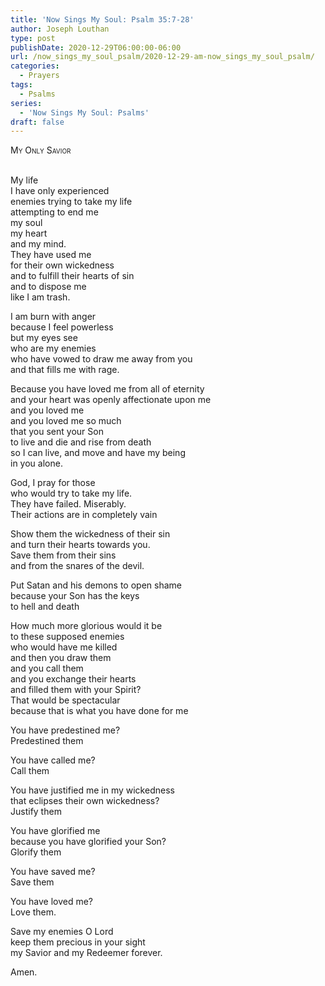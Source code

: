 ```yaml
---
title: 'Now Sings My Soul: Psalm 35:7-28'
author: Joseph Louthan
type: post
publishDate: 2020-12-29T06:00:00-06:00
url: /now_sings_my_soul_psalm/2020-12-29-am-now_sings_my_soul_psalm/
categories:
  - Prayers
tags:
  - Psalms
series:
  - 'Now Sings My Soul: Psalms'
draft: false
---
```

<div style="font-variant: small-caps;">
My Only Savior
</div>
&nbsp;

My life  
  I have only experienced  
  enemies trying to take my life  
  attempting to end me  
  my soul  
  my heart  
  and my mind.  
They have used me  
  for their own wickedness  
  and to fulfill their hearts of sin  
  and to dispose me  
  like I am trash.  
  
I am burn with anger  
  because I feel powerless  
  but my eyes see  
  who are my enemies  
  who have vowed to draw me away from you  
  and that fills me with rage.  
  
Because you have loved me from all of eternity  
  and your heart was openly affectionate upon me  
  and you loved me  
  and you loved me so much  
  that you sent your Son  
  to live and die and rise from death  
  so I can live, and move and have my being  
  in you alone.  
  
God, I pray for those  
  who would try to take my life.  
  They have failed. Miserably.  
  Their actions are in completely vain  
  
Show them the wickedness of their sin  
  and turn their hearts towards you.  
Save them from their sins  
  and from the snares of the devil.  
  
Put Satan and his demons to open shame  
  because your Son has the keys  
  to hell and death  
  
How much more glorious would it be  
  to these supposed enemies  
  who would have me killed  
  and then you draw them  
  and you call them  
  and you exchange their hearts  
  and filled them with your Spirit?  
  That would be spectacular  
  because that is what you have done for me  
   
  You have predestined me?  
  Predestined them  
   
  You have called me?  
  Call them  
   
  You have justified me in my wickedness  
  that eclipses their own wickedness?  
  Justify them  
   
  You have glorified me  
  because you have glorified your Son?  
  Glorify them  
   
  You have saved me?  
  Save them  
   
  You have loved me?  
  Love them.  
  
Save my enemies O Lord  
  keep them precious in your sight  
  my Savior and my Redeemer forever.  
  
Amen.  
  